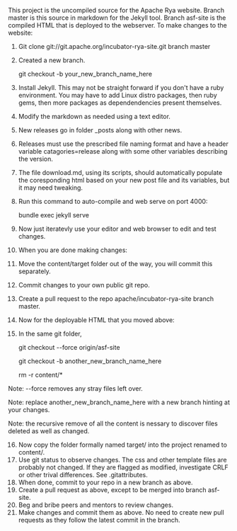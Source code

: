 This project is the uncompiled source for the Apache Rya website.
Branch master is this source in markdown for the Jekyll tool.
Branch asf-site is the compiled HTML that is deployed to the webserver.
To make changes to the website:

1. Git clone git://git.apache.org/incubator-rya-site.git branch master
2. Created a new branch.        

    git checkout -b your_new_branch_name_here

3. Install Jekyll.  This may not be straight forward if you don't have a ruby environment.  You may have to add Linux distro packages, then ruby gems, then more packages as dependendencies present themselves. 
4. Modify the markdown as needed using a text editor.
5. New releases go in folder _posts along with other news.
6. Releases must use the prescribed file naming format and have a header variable catagories=release along with some other variables describing the version.
7. The file download.md, using its scripts, should automatically populate the coresponding html based on your new post file and its variables, but it may need tweaking.
8. Run this command to auto-compile and web serve on port 4000:

    bundle exec jekyll serve

9. Now just iteratevly use your editor and web browser to edit and test changes.
10. When you are done making changes:
11. Move the content/target folder out of the way, you will commit this separately.
12. Commit changes to your own public git repo.
13. Create a pull request to the repo apache/incubator-rya-site branch master.

14. Now for the deployable HTML that you moved above:
15. In the same git folder, 

    git checkout --force origin/asf-site 

    git checkout -b another_new_branch_name_here

    rm -r content/*

Note: --force removes any stray files left over.

Note: replace another_new_branch_name_here with a new branch hinting at your changes.

Note: the recursive remove of all the content is nessary to discover files deleted as well as changed.

16. Now copy the folder formally named target/ into the project renamed to content/.
17. Use git status to observe changes.  The css and other template files are probably not changed.  If they are flagged as modified, investigate CRLF or other trival differences.  See .gitattributes.
18. When done, commit to your repo in a new branch as above.
19. Create a pull request as above, except to be merged into branch asf-site.
20. Beg and bribe peers and mentors to review changes.
21. Make changes and commit them as above.  No need to create new pull requests as they follow the latest commit in the branch.

